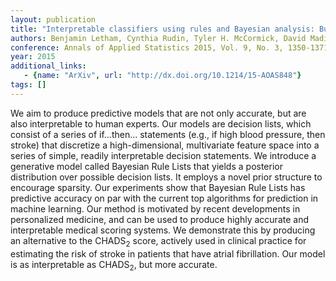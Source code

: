 ```yaml
---
layout: publication
title: "Interpretable classifiers using rules and Bayesian analysis: Building a better stroke prediction model"
authors: Benjamin Letham, Cynthia Rudin, Tyler H. McCormick, David Madigan
conference: Annals of Applied Statistics 2015, Vol. 9, No. 3, 1350-1371
year: 2015
additional_links: 
   - {name: "ArXiv", url: "http://dx.doi.org/10.1214/15-AOAS848"}
tags: []
---
```

We aim to produce predictive models that are not only accurate, but are also
interpretable to human experts. Our models are decision lists, which consist of
a series of if...then... statements (e.g., if high blood pressure, then stroke)
that discretize a high-dimensional, multivariate feature space into a series of
simple, readily interpretable decision statements. We introduce a generative
model called Bayesian Rule Lists that yields a posterior distribution over
possible decision lists. It employs a novel prior structure to encourage
sparsity. Our experiments show that Bayesian Rule Lists has predictive accuracy
on par with the current top algorithms for prediction in machine learning. Our
method is motivated by recent developments in personalized medicine, and can be
used to produce highly accurate and interpretable medical scoring systems. We
demonstrate this by producing an alternative to the CHADS$_2$ score, actively
used in clinical practice for estimating the risk of stroke in patients that
have atrial fibrillation. Our model is as interpretable as CHADS$_2$, but more
accurate.